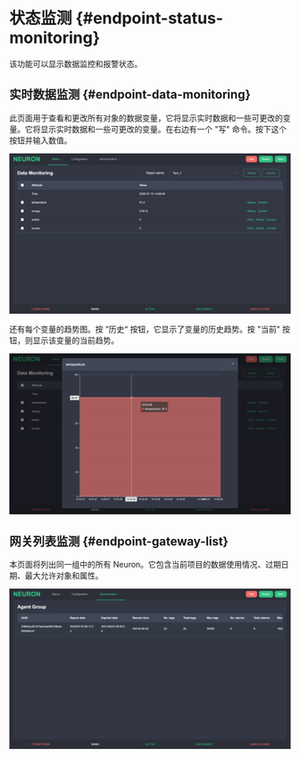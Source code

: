 # 状态监测 {#endpoint-status-monitoring}

该功能可以显示数据监控和报警状态。

## 实时数据监测 {#endpoint-data-monitoring}

此页面用于查看和更改所有对象的数据变量，它将显示实时数据和一些可更改的变量。它将显示实时数据和一些可更改的变量。在右边有一个 "写" 命令。按下这个按钮并输入数值。

![](./assets/data-monitoring-1.png)

还有每个变量的趋势图。按 ”历史“ 按钮，它显示了变量的历史趋势。按 "当前" 按钮，则显示该变量的当前趋势。

![](./assets/data-monitoring-2.png)

## 网关列表监测 {#endpoint-gateway-list}

本页面将列出同一组中的所有 Neuron。它包含当前项目的数据使用情况、过期日期、最大允许对象和属性。

![](./assets/gateway-list.png)
